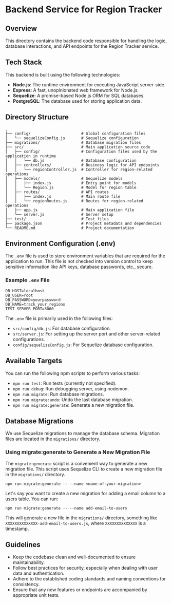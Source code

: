 # Backend Service for Region Tracker

## Overview

This directory contains the backend code responsible for handling the logic,
database interactions, and API endpoints for the Region Tracker service.

## Tech Stack

This backend is built using the following technologies:

- **Node.js**: The runtime environment for executing JavaScript server-side.
- **Express**: A fast, unopinionated web framework for Node.js.
- **Sequelize**: A promise-based Node.js ORM for SQL databases.
- **PostgreSQL**: The database used for storing application data.

## Directory Structure

```plaintext
.
├── config/                      # Global configuration files
│   └── sequelizeConfig.js       # Sequelize configuration
├── migrations/                  # Database migration files
├── src/                         # Main application source code
│   ├── config/                  # Configuration files used by the application in runtime
│   │   └── db.js                # Database configuration
│   ├── controllers/             # Business logic for API endpoints
│   │   └── regionController.js  # Controller for region-related operations
│   ├── models/                  # Sequelize models
│   │   ├── index.js             # Entry point for models
│   │   └── Region.js            # Model for region table
│   ├── routes/                  # API routes
│   │   ├── index.js             # Main route file
│   │   └── regionRoutes.js      # Routes for region-related operations
│   ├── app.js                   # Main application file
│   └── server.js                # Server setup
├── test/                        # Test files
├── package.json                 # Project metadata and dependencies
└── README.md                    # Project documentation
```

## Environment Configuration (.env)

The `.env` file is used to store environment variables that are required for the application to run. This file is not
checked into version control to keep sensitive information like API keys, database passwords, etc., secure.

### Example `.env` File

```env
DB_HOST=localhost
DB_USER=root
DB_PASSWORD=yourpassword
DB_NAME=track_your_regions
TEST_SERVER_PORT=3000
```

The `.env` file is primarily used in the following files:

- `src/config/db.js`: For database configuration.
- `src/server.js`: For setting up the server port and other server-related configurations.
- `config/sequelizeConfig.js`: For Sequelize database configuration.

## Available Targets

You can run the following npm scripts to perform various tasks:

- `npm run test`: Run tests (currently not specified).
- `npm run debug`: Run debugging server, using nodemon.
- `npm run migrate`: Run database migrations.
- `npm run migrate:undo`: Undo the last database migration.
- `npm run migrate:generate`: Generate a new migration file.

## Database Migrations

We use Sequelize migrations to manage the database schema. Migration files are located in the `migrations/` directory.

### Using migrate:generate to Generate a New Migration File

The `migrate:generate` script is a convenient way to generate a new migration file. This script uses Sequelize CLI to
create a new migration file in the `migrations/` directory.

```shell
npm run migrate:generate -- --name <name-of-your-migration>
```

Let's say you want to create a new migration for adding a email column to a users table. You can run:

```shell
npm run migrate:generate -- --name add-email-to-users
```

This will generate a new file in the `migrations/` directory, something like `XXXXXXXXXXXXXX-add-email-to-users.js`,
where `XXXXXXXXXXXXXX` is a timestamp.

## Guidelines

- Keep the codebase clean and well-documented to ensure maintainability.
- Follow best practices for security, especially when dealing with user data and
  authentication.
- Adhere to the established coding standards and naming conventions for
  consistency.
- Ensure that any new features or endpoints are accompanied by appropriate unit
  tests.
